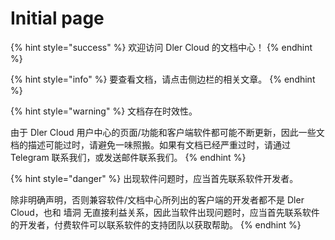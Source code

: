 # Initial page

{% hint style="success" %}
欢迎访问 Dler Cloud 的文档中心！
{% endhint %}

{% hint style="info" %}
要查看文档，请点击侧边栏的相关文章。
{% endhint %}

{% hint style="warning" %}
文档存在时效性。

由于 Dler Cloud 用户中心的页面/功能和客户端软件都可能不断更新，因此一些文档的描述可能过时，请避免一味照搬。如果有文档已经严重过时，请通过 Telegram 联系我们，或发送邮件联系我们。
{% endhint %}

{% hint style="danger" %}
出现软件问题时，应当首先联系软件开发者。

除非明确声明，否则兼容软件/文档中心所列出的客户端的开发者都不是 Dler Cloud，也和 墙洞 无直接利益关系，因此当软件出现问题时，应当首先联系软件的开发者，付费软件可以联系软件的支持团队以获取帮助。
{% endhint %}

